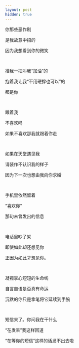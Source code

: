 ```yaml
---
layout: post
hidden: true
---
```

你那些恶作剧

是我故意中招的

因为我想看到你的微笑

 

推我一把叫我“加油”的

抱着我让我“不用硬撑也可以”的

都是你

 

跟着我

不喜欢吗

如果不喜欢那我就跟着你走

 

如果在天堂遇见我

请装作不认识我的样子

因为下一次也想由我向你求婚

 

手机里依然留着

“喜欢你”

那句未曾发出的信息

 

电话里吵了架

即使如此却还想见你

正因为如此才想见你。

 

凝视掌心短短的生命线

自言自语是否真有命运

沉默的你只是拿笔将它延续到手腕

 

短信来了。你问我在干什么

“在发呆”我这样回道

“在等你的短信”这样的话发不出去啦

 

 